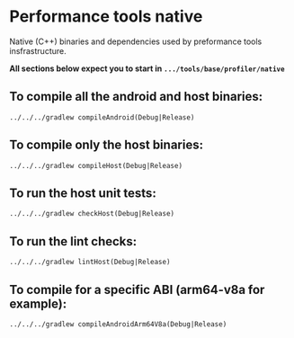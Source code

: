 # Performance tools native

Native (C++) binaries and dependencies used by preformance tools insfrastructure.

**All sections below expect you to start in `.../tools/base/profiler/native`**

## To compile all the android and host binaries:
```
../../../gradlew compileAndroid(Debug|Release)
```
## To compile only the host binaries:
```
../../../gradlew compileHost(Debug|Release)
```
## To run the host unit tests:
```
../../../gradlew checkHost(Debug|Release)
```
## To run the lint checks:
```
../../../gradlew lintHost(Debug|Release)
```
## To compile for a specific ABI (arm64-v8a for example):
```
../../../gradlew compileAndroidArm64V8a(Debug|Release)
```

